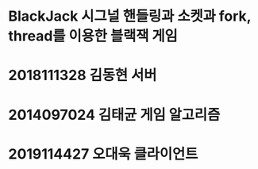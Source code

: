 # BlackJack 시그널 핸들링과 소켓과 fork, thread를 이용한 블랙잭 게임

# 2018111328 김동현 서버 
# 2014097024 김태균 게임 알고리즘
# 2019114427 오대욱 클라이언트

